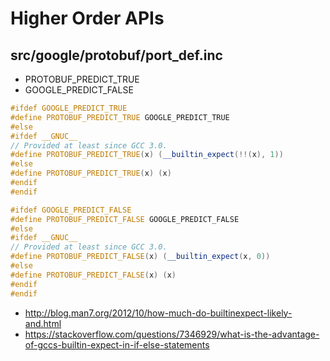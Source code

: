 # Higher Order APIs

## src/google/protobuf/port_def.inc

- PROTOBUF_PREDICT_TRUE
- GOOGLE_PREDICT_FALSE

```c++
#ifdef GOOGLE_PREDICT_TRUE
#define PROTOBUF_PREDICT_TRUE GOOGLE_PREDICT_TRUE
#else
#ifdef __GNUC__
// Provided at least since GCC 3.0.
#define PROTOBUF_PREDICT_TRUE(x) (__builtin_expect(!!(x), 1))
#else
#define PROTOBUF_PREDICT_TRUE(x) (x)
#endif
#endif

#ifdef GOOGLE_PREDICT_FALSE
#define PROTOBUF_PREDICT_FALSE GOOGLE_PREDICT_FALSE
#else
#ifdef __GNUC__
// Provided at least since GCC 3.0.
#define PROTOBUF_PREDICT_FALSE(x) (__builtin_expect(x, 0))
#else
#define PROTOBUF_PREDICT_FALSE(x) (x)
#endif
#endif
```


- http://blog.man7.org/2012/10/how-much-do-builtinexpect-likely-and.html
- https://stackoverflow.com/questions/7346929/what-is-the-advantage-of-gccs-builtin-expect-in-if-else-statements

